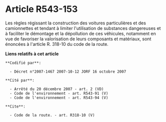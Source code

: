 # Article R543-153

Les règles régissant la construction des voitures particulières et des camionnettes et tendant à limiter l'utilisation de
substances dangereuses et à faciliter le démontage et la dépollution de ces véhicules, notamment en vue de favoriser la
valorisation de leurs composants et matériaux, sont énoncées à l'article R. 318-10 du code de la route.

**Liens relatifs à cet article**

	**Codifié par**:

	  - Décret n°2007-1467 2007-10-12 JORF 16 octobre 2007

	**Cité par**:

	  - Arrêté du 20 décembre 2007 - art. 2 (VD)
	  - Code de l'environnement - art. R543-91 (V)
	  - Code de l'environnement - art. R543-94 (V)

	**Cite**:

	  - Code de la route. - art. R318-10 (V)
